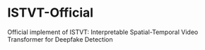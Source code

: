 # ISTVT-Official
Official implement of ISTVT: Interpretable Spatial-Temporal Video Transformer for Deepfake Detection
